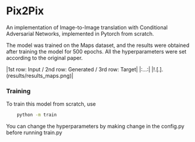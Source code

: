 # Pix2Pix
An implementation of Image-to-Image translation with Conditional Adversarial Networks, implemented in Pytorch from scratch. 

The model was trained on the Maps dataset, and the results were obtained after training the model for 500 epochs. All the hyperparameters were set according to the original paper. 

|1st row: Input / 2nd row: Generated / 3rd row: Target|
|:...:|
|!.[.].(results/results_maps.png)|

### Training

To train this model from scratch, use

``` bash
    python -m train
```

You can change the hyperparameters by making change in the config.py before running train.py



